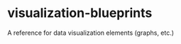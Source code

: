 # visualization-blueprints
A reference for data visualization elements (graphs, etc.)
                              